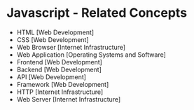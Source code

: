 # Javascript - Related Concepts

- HTML [Web Development]
- CSS [Web Development]
- Web Browser [Internet Infrastructure]
- Web Application [Operating Systems and Software]
- Frontend [Web Development]
- Backend [Web Development]
- API [Web Development]
- Framework [Web Development]
- HTTP [Internet Infrastructure]
- Web Server [Internet Infrastructure]
